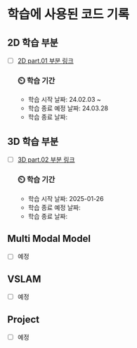 # 학습에 사용된 코드 기록

## 2D 학습 부분

- [ ] [2D part.01 부분 링크](https://github.com/ji-hun-choi/2D3D_CV_python/tree/2D, "2D branch")
    ### ⏲️ 학습 기간

    - 학습 시작 날짜: 24.02.03 ~ 
    - 학습 종료 예정 날짜: 24.03.28
    - 학습 종료 날짜:

## 3D 학습 부분
- [ ] [3D part.02 부분 링크](https://github.com/ji-hun-choi/2D3D_CV_python/tree/3D, "3D branch") 
    ### ⏲️ 학습 기간

    - 학습 시작 날짜: 2025-01-26 
    - 학습 종료 예정 날짜: 
    - 학습 종료 날짜:

## Multi Modal Model
- [ ] 예정

## VSLAM
- [ ] 예정

## Project
- [ ] 예정


